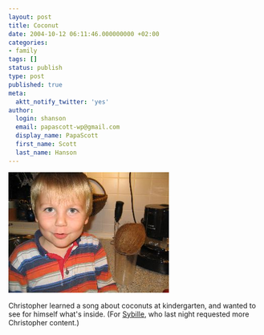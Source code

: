 ```yaml
---
layout: post
title: Coconut
date: 2004-10-12 06:11:46.000000000 +02:00
categories:
- family
tags: []
status: publish
type: post
published: true
meta:
  aktt_notify_twitter: 'yes'
author:
  login: shanson
  email: papascott-wp@gmail.com
  display_name: PapaScott
  first_name: Scott
  last_name: Hanson
---
```

<p><img src="/wordpress/wp-content/uploads/2004/10/crh_coconut.jpg" border="0" height="240" width="320" alt="Christopher and a coconut" /></p>
<p>Christopher learned a song about coconuts at kindergarten, and wanted to see for himself what's inside. (For <a href="http://sibylle.blogg.de/" title="Spucknapf - Was raus muss, muss raus">Sybille</a>, who last night requested more Christopher content.)</p>
